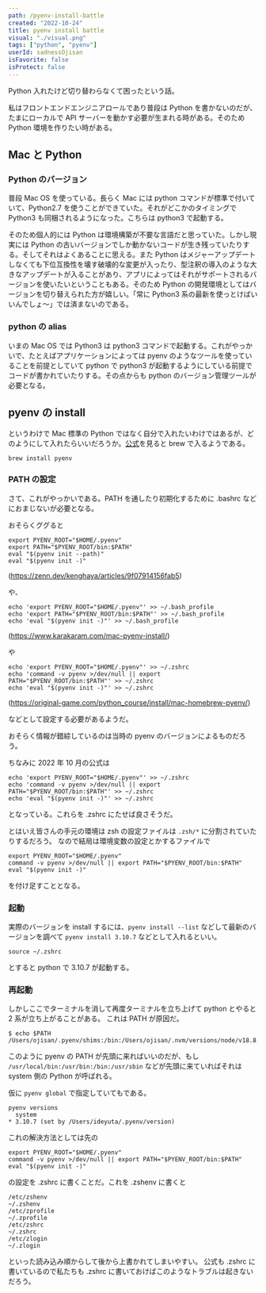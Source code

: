```yaml
---
path: /pyenv-install-battle
created: "2022-10-24"
title: pyenv install battle
visual: "./visual.png"
tags: ["python", "pyenv"]
userId: sadnessOjisan
isFavorite: false
isProtect: false
---
```


Python 入れたけど切り替わらなくて困ったという話。

私はフロントエンドエンジニアロールであり普段は Python を書かないのだが、たまにローカルで API サーバーを動かす必要が生まれる時がある。そのため Python 環境を作りたい時がある。

## Mac と Python

### Python のバージョン

普段 Mac OS を使っている。長らく Mac には python コマンドが標準で付いていて、Python2.7 を使うことができていた。それがどこかのタイミングで Python3 も同梱されるようになった。こちらは python3 で起動する。

そのため個人的には Python は環境構築が不要な言語だと思っていた。しかし現実には Python の古いバージョンでしか動かないコードが生き残っていたりする。そしてそれはよくあることに思える。また Python はメジャーアップデートしなくても下位互換性を壊す破壊的な変更が入ったり、型注釈の導入のような大きなアップデートが入ることがあり、アプリによってはそれがサポートされるバージョンを使いたいということもある。そのため Python の開発環境としてはバージョンを切り替えられた方が嬉しい。「常に Python3 系の最新を使っとけばいいんでしょ〜」では済まないのである。

### python の alias

いまの Mac OS では Python3 は python3 コマンドで起動する。これがやっかいで、たとえばアプリケーションによっては pyenv のようなツールを使っていることを前提としていて python で python3 が起動するようにしている前提でコードが書かれていたりする。その点からも python のバージョン管理ツールが必要となる。

## pyenv の install

というわけで Mac 標準の Python ではなく自分で入れたいわけではあるが、どのようにして入れたらいいだろうか。[公式](https://github.com/pyenv/pyenv)を見ると brew で入るようである。

```
brew install pyenv
```

### PATH の設定

さて、これがやっかいである。PATH を通したり初期化するために .bashrc などにおまじないが必要となる。

おそらくググると

```
export PYENV_ROOT="$HOME/.pyenv"
export PATH="$PYENV_ROOT/bin:$PATH"
eval "$(pyenv init --path)"
eval "$(pyenv init -)"
```

(<https://zenn.dev/kenghaya/articles/9f07914156fab5>)

や、

```
echo 'export PYENV_ROOT="$HOME/.pyenv"' >> ~/.bash_profile
echo 'export PATH="$PYENV_ROOT/bin:$PATH"' >> ~/.bash_profile
echo 'eval "$(pyenv init -)"' >> ~/.bash_profile
```

(<https://www.karakaram.com/mac-pyenv-install/>)

や

```
echo 'export PYENV_ROOT="$HOME/.pyenv"' >> ~/.zshrc
echo 'command -v pyenv >/dev/null || export PATH="$PYENV_ROOT/bin:$PATH"' >> ~/.zshrc
echo 'eval "$(pyenv init -)"' >> ~/.zshrc
```

(<https://original-game.com/python_course/install/mac-homebrew-pyenv/>)

などとして設定する必要があるようだ。

おそらく情報が錯綜しているのは当時の pyenv のバージョンによるものだろう。

ちなみに 2022 年 10 月の公式は

```
echo 'export PYENV_ROOT="$HOME/.pyenv"' >> ~/.zshrc
echo 'command -v pyenv >/dev/null || export PATH="$PYENV_ROOT/bin:$PATH"' >> ~/.zshrc
echo 'eval "$(pyenv init -)"' >> ~/.zshrc
```

となっている。これらを .zshrc にたせば良さそうだ。

とはいえ皆さんの手元の環境は zsh の設定ファイルは `.zsh/*` に分割されていたりするだろう。
なので結局は環境変数の設定とかするファイルで

```
export PYENV_ROOT="$HOME/.pyenv"
command -v pyenv >/dev/null || export PATH="$PYENV_ROOT/bin:$PATH"
eval "$(pyenv init -)"
```

を付け足すこととなる。

### 起動

実際のバージョンを install するには、`pyenv install --list` などして最新のバージョンを調べて `pyenv install 3.10.7` などとして入れるといい。

```
source ~/.zshrc
```

とすると python で 3.10.7 が起動する。

### 再起動

しかしここでターミナルを消して再度ターミナルを立ち上げて python とやると 2 系が立ち上がることがある。
これは PATH が原因だ。

```
$ echo $PATH
/Users/ojisan/.pyenv/shims:/bin:/Users/ojisan/.nvm/versions/node/v18.8.0/bin:/opt/homebrew/bin:/opt/homebrew/sbin:/opt/homebrew/bin:/usr/local/bin:/usr/bin:/bin:/usr/sbin:/sbin:/opt/homebrew/opt/openjdk@17/bin:/Users/ojisan/.nvm/versions/node/v18.8.0/bin:/opt/homebrew/sbin:/Users/ojisan/.cargo/bin
```

このように pyenv の PATH が先頭に来ればいいのだが、もし `/usr/local/bin:/usr/bin:/bin:/usr/sbin` などが先頭に来ていればそれは system 側の Python が呼ばれる。

仮に `pyenv global` で指定していてもである。

```
pyenv versions
  system
* 3.10.7 (set by /Users/ideyuta/.pyenv/version)
```

これの解決方法としては先の

```
export PYENV_ROOT="$HOME/.pyenv"
command -v pyenv >/dev/null || export PATH="$PYENV_ROOT/bin:$PATH"
eval "$(pyenv init -)"
```

の設定を .zshrc に書くことだ。これを .zshenv に書くと

```
/etc/zshenv
~/.zshenv
/etc/zprofile
~/.zprofile
/etc/zshrc
~/.zshrc
/etc/zlogin
~/.zlogin
```

といった読み込み順からして後から上書かれてしまいやすい。
公式も .zshrc に書いているので私たちも .zshrc に書いておけばこのようなトラブルは起きないだろう。
